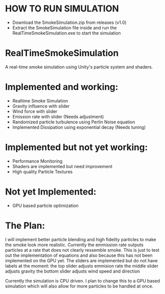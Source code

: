 # HOW TO RUN SIMULATION
- Download the SmokeSimulation.zip from releases (v1.0)
- Extract the SmokeSimulation file inside and run the RealTimeSmokeSimulation.exe to start the simulation

# RealTimeSmokeSimulation
A real-time smoke simulation using Unity's particle system and shaders.

# Implemented and working:
- Realtime Smoke Simulation
- Gravity influence with slider
- Wind force with slider
- Emission rate with slider (Needs adjustment)
- Randomized particle turbulence using Perlin Noise equation
- Implemented Dissipation using exponential decay (Needs tuning)

# Implemented but not yet working:
- Performance Monitoring
- Shaders are implemented but need improvement
- High quality Particle Textures

# Not yet Implemented:
- GPU based particle optimization
# The Plan:
I will implement better particle blending and high fidelity particles to make the smoke look more realistic. Currently the emmission rate outputs particles at a rate that does not clearly ressemble smoke. This is just to test out the implementation of equations and also because this has not been implemented on the GPU yet. The sliders are implemented but do not have labels at the moment:
the top slider adjusts emmision rate
the middle slider adjusts gravity
the bottom slider adjusts wind speed and direction

Currently the simulation is CPU driven. I plan to change this to a GPU based simulation which will also allow for more particles to be handled at once.
